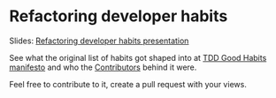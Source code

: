 # Refactoring developer habits

Slides: [Refactoring developer habits presentation](http://www.slideshare.net/neomatrix369/refactoring-developer-habits-62785350)

See what the original list of habits got shaped into at [TDD Good Habits manifesto](02-outcome-of-collation/tdd-manifesto/tdd-good-habits-manifesto.md) and who the [Contributors](02-outcome-of-collation/tdd-manifesto/contributors.md) behind it were.

Feel free to contribute to it, create a pull request with your views.
